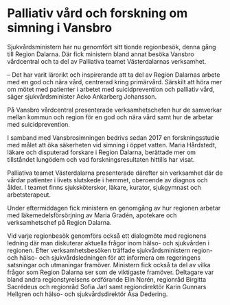 # Palliativ vård och forskning om simning i Vansbro

Sjukvårdsministern har nu genomfört sitt tionde regionbesök, denna gång till Region Dalarna. Där fick ministern bland annat besöka Vansbro vårdcentral och ta del av Palliativa teamet Västerdalarnas verksamhet.


– Det har varit lärorikt och inspirerande att ta del av Region Dalarnas arbete med en god och nära vård, centrerad kring primärvård. Särskilt att höra mer om mötet med patienter i arbetet med suicidprevention och palliativ vård, säger sjukvårdsminister Acko Ankarberg Johansson.

På Vansbro vårdcentral presenterade verksamhetschefen hur de samverkar mellan kommun och region för en god och nära vård samt hur de arbetar med suicidprevention.

I samband med Vansbrosimningen bedrivs sedan 2017 en forskningsstudie med målet att öka säkerheten vid simning i öppet vatten. Maria Hårdstedt, läkare och disputerad forskare i Region Dalarna, berättade mer om tillståndet lungödem och vad forskningsresultaten hittills har visat.

Palliativa teamet Västerdalarna presenterade därefter sin verksamhet där de vårdar patienter i livets slutskede i hemmet, oberoende av diagnos och ålder. I teamet finns sjuksköterskor, läkare, kurator, sjukgymnast och arbetsterapeut.

Under eftermiddagen fick ministern en genomgång av hur regionen arbetar med läkemedelsförsörjning av Maria Gradén, apotekare och verksamhetschef på Region Dalarna.

Vid varje regionbesök genomförs också ett dialogmöte med regionens ledning där man diskuterar aktuella frågor inom hälso\- och sjukvården i regionen. Efter verksamhetsbesöken träffade sjukvårdsministern region\- och hälso\- och sjukvårdsledningen för att informera om regeringens satsningar och utmaningar framöver. Ministern fick också ta del av vilka frågor som Region Dalarna ser som de viktigaste framöver. Deltagare var bland andra regionstyrelsens ordförande Elin Norén, regionråd Birgitta Sacrédeus och regionråd Sofia Jarl samt regiondirektör Karin Gunnars Hellgren och hälso\- och sjukvårdsdirektör Åsa Dedering.
